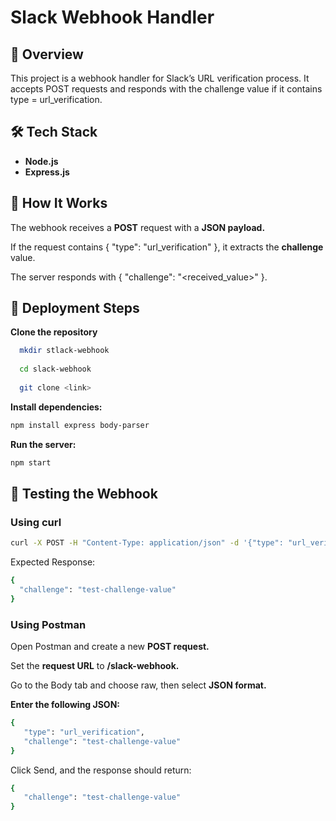 # **Slack Webhook Handler**

## 📌 **Overview**

This project is a webhook handler for Slack’s URL verification process. It accepts POST requests and responds with the challenge value if it contains type = url_verification.

## 🛠 **Tech Stack**

- **Node.js**
- **Express.js**

## 🚀 **How It Works**

The webhook receives a **POST** request with a **JSON payload.**

If the request contains { "type": "url_verification" }, it extracts the **challenge** value.

The server responds with { "challenge": "<received_value>" }.

## 📡 **Deployment Steps**

**Clone the repository**
```sh
  mkdir stlack-webhook
  
  cd slack-webhook
  
  git clone <link>
```
**Install dependencies:**
```sh
npm install express body-parser
```

**Run the server:**
```sh
npm start
```

## 🧪 **Testing the Webhook**

### **Using curl**

```sh
curl -X POST -H "Content-Type: application/json" -d '{"type": "url_verification", "challenge": "test-challenge-value"}' <your-ngrok-or-server-url>/slack-webhook
```

Expected Response:
```sh
{
  "challenge": "test-challenge-value"
}
```
### **Using Postman**

Open Postman and create a new **POST request.**

Set the **request URL** to **<your-ngrok-or-server-url>/slack-webhook.**

Go to the Body tab and choose raw, then select **JSON format.**

**Enter the following JSON:**
```sh
{
   "type": "url_verification",
   "challenge": "test-challenge-value"
}
```
Click Send, and the response should return:
```sh
{
   "challenge": "test-challenge-value"
}
```

